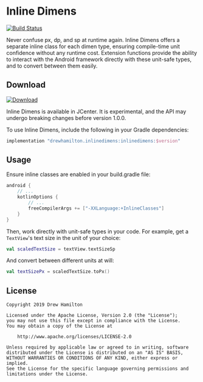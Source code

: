 # Inline Dimens
[![Build Status](https://travis-ci.org/drewhamilton/InlineDimens.svg?branch=master)](https://travis-ci.org/drewhamilton/InlineDimens)

Never confuse px, dp, and sp at runtime again. Inline Dimens offers a separate inline class for each dimen type,
ensuring compile-time unit confidence without any runtime cost. Extension functions provide the ability to interact with
the Android framework directly with these unit-safe types, and to convert between them easily.

## Download
[![Download](https://api.bintray.com/packages/drewhamilton/InlineDimens/InlineDimens/images/download.svg)](https://bintray.com/drewhamilton/InlineDimens)

Inline Dimens is available in JCenter. It is experimental, and the API may undergo breaking changes before version
1.0.0.

To use Inline Dimens, include the following in your Gradle dependencies:
```groovy
implementation "drewhamilton.inlinedimens:inlinedimens:$version"
```

## Usage

Ensure inline classes are enabled in your build.gradle file:
```groovy
android {
    // ...
    kotlinOptions {
        // ...
        freeCompilerArgs += ["-XXLanguage:+InlineClasses"]
    }
}
```

Then, work directly with unit-safe types in your code. For example, get a `TextView`'s text size in the unit of your
choice:
```kotlin
val scaledTextSize = textView.textSizeSp
```

And convert between different units at will:
```kotlin
val textSizePx = scaledTextSize.toPx()
```

## License
```
Copyright 2019 Drew Hamilton

Licensed under the Apache License, Version 2.0 (the "License");
you may not use this file except in compliance with the License.
You may obtain a copy of the License at

    http://www.apache.org/licenses/LICENSE-2.0

Unless required by applicable law or agreed to in writing, software
distributed under the License is distributed on an "AS IS" BASIS,
WITHOUT WARRANTIES OR CONDITIONS OF ANY KIND, either express or implied.
See the License for the specific language governing permissions and
limitations under the License.
```
